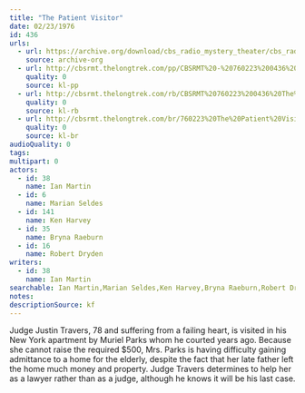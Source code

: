 ```yaml
---
title: "The Patient Visitor"
date: 02/23/1976
id: 436
urls: 
  - url: https://archive.org/download/cbs_radio_mystery_theater/cbs_radio_mystery_theater-0401-0450.zip/cbs_radio_mystery_theater-0401-0450%2Fcbsrmt_0436_the_patient_visitor.mp3
    source: archive-org
  - url: http://cbsrmt.thelongtrek.com/pp/CBSRMT%20-%20760223%200436%20The%20Patient%20Visitor_pp.mp3
    quality: 0
    source: kl-pp
  - url: http://cbsrmt.thelongtrek.com/rb/CBSRMT%20760223%200436%20The%20Patient%20Visitor_wuwm%20recorded%207_14_76.mp3
    quality: 0
    source: kl-rb
  - url: http://cbsrmt.thelongtrek.com/br/760223%20The%20Patient%20Visitor-WOR.mp3
    quality: 0
    source: kl-br
audioQuality: 0
tags: 
multipart: 0
actors:  
  - id: 38
    name: Ian Martin  
  - id: 6
    name: Marian Seldes  
  - id: 141
    name: Ken Harvey  
  - id: 35
    name: Bryna Raeburn  
  - id: 16
    name: Robert Dryden
writers:  
  - id: 38
    name: Ian Martin
searchable: Ian Martin,Marian Seldes,Ken Harvey,Bryna Raeburn,Robert Dryden Ian Martin
notes: 
descriptionSource: kf
---
```

Judge Justin Travers, 78 and suffering from a failing heart, is visited in his New York apartment by Muriel Parks whom he courted years ago. Because she cannot raise the required $500, Mrs. Parks is having difficulty gaining admittance to a home for the elderly, despite the fact that her late father left the home much money and property. Judge Travers determines to help her as a lawyer rather than as a judge, although he knows it will be his last case.